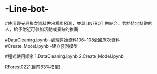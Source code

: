 # -Line-bot-
#使用觀光局旅次資料做出模型預測，並與LINEBOT 做結合，對於特定特徵的人，給予附近可參加活動或景點的推薦



#DataCleaning.ipynb
-處理原始資料106~108全國旅次資料
#Create_Model.ipynb
-建立預測模型

#程式使用順序
1.DataCleaning.ipynb
2.Create_Model.ipynb

RForest0221(目前63%模型)
